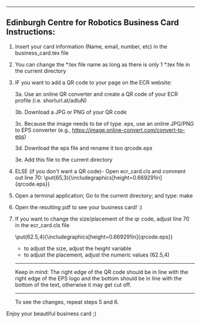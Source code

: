 ----------------------------------------------------------
Edinburgh Centre for Robotics Business Card Instructions:
----------------------------------------------------------

1. Insert your card information (Name, email, number, etc) in the business_card.tex file 

2. You can change the *.tex file name as long as there is only 1 *.tex file in the current directory

3. IF you want to add a QR code to your page on the ECR website:

	3a. Use an online QR converter and create a QR code of your ECR profile 
	(i.e. shorturl.at/adluN)

	3b. Download a JPG or PNG of your QR code

	3c. Because the image needs to be of type .eps, use an online JPG/PNG to EPS converter (e.g., https://image.online-convert.com/convert-to-eps)

	3d. Download the eps file and rename it too qrcode.eps
	
	3e. Add this file to the current directory
	

4. ELSE (if you don't want a QR code)- Open ecr_card.cls and comment out line 70:
	\put(65,3){\includegraphics[height=0.669291in]{qrcode.eps}}

5. Open a terminal application; Go to the current directory; and type: make

6. Open the resulting pdf to see your business card! :)

7. If you want to change the size/placement of the qr code, adjust line 70 in the ecr_card.cls file

	\put(62.5,4){\includegraphics[height=0.669291in]{qrcode.eps}}

	- to adjust the size, adjust the height variable
	- to adjust the placement, adjust the numeric values (62.5,4)

	**********************
	Keep in mind: The right edge of the QR code should be in line with the right edge of
	the EPS logo and the bottom should be in line with the bottom of the text, otherwise
	it may get cut off.
	**********************

	To see the changes, repeat steps 5 and 6.

Enjoy your beautiful business card ;)


